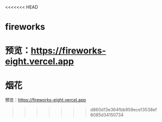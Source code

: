 <<<<<<< HEAD
# fireworks
预览：https://fireworks-eight.vercel.app
=======
# 烟花
预览：https://fireworks-eight.vercel.app
>>>>>>> d860d13e364fbb959ece13538ef8085d34150734
